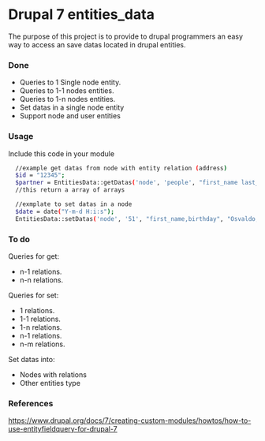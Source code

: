 Drupal 7 entities_data
=================

The purpose of this project is to provide to  drupal programmers an easy way to access an save datas located in drupal entities.

### Done
* Queries to 1 Single node entity.
* Queries to 1-1 nodes entities.
* Queries to 1-n nodes entities.
* Set datas in a single node entity
* Support node and user entities

### Usage
Include this code in your module
```bash
  //example get datas from node with entity relation (address)
  $id = "12345";
  $partner = EntitiesData::getDatas('node', 'people', "first_name last_name adress(node,street number)", "id=$id");
  //this return a array of arrays

  //exmplate to set datas in a node
  $date = date("Y-m-d H:i:s");
  EntitiesData::setDatas('node', '51', "first_name,birthday", "Osvaldo,$date");
```

### To do
Queries for get:
* n-1 relations.
* n-n relations.

Queries for set:
* 1 relations.
* 1-1 relations.
* 1-n relations.
* n-1 relations.
* n-m relations.

Set datas into:
* Nodes with relations
* Other entities type

### References
https://www.drupal.org/docs/7/creating-custom-modules/howtos/how-to-use-entityfieldquery-for-drupal-7
